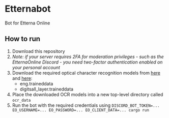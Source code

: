 # Etternabot
Bot for Etterna Online

## How to run
1. Download this repository
1. _Note: if your server requires 2FA for moderation privileges - such as the EtternaOnline Discord - you need two-factor authentication enabled on your personal account_
1. Download the required optical character recognition models from [here](https://github.com/tesseract-ocr/tessdata_best) and [here](https://github.com/Shreeshrii/tessdata_shreetest):
    - eng.traineddata
    - digitsall_layer.traineddata
1. Place the downloaded OCR models into a new top-level directory called `ocr_data`
1. Run the bot with the required credentials using `DISCORD_BOT_TOKEN=... EO_USERNAME=... EO_PASSWORD=... EO_CLIENT_DATA=... cargo run`
